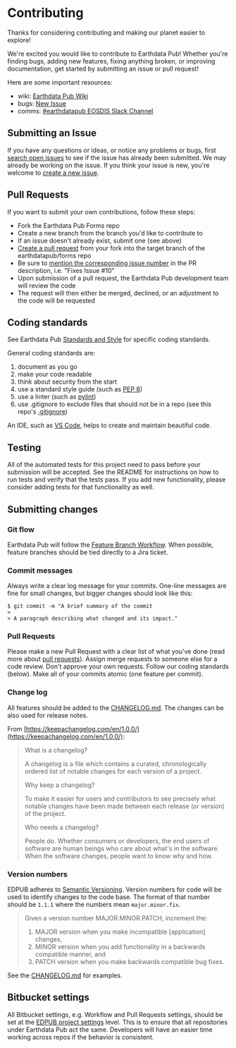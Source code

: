 # Contributing

Thanks for considering contributing and making our planet easier to explore!

We're excited you would like to contribute to Earthdata Pub! Whether you're
finding bugs, adding new features, fixing anything broken, or improving documentation,
get started by submitting an issue or pull request!

Here are some important resources:

- wiki: [Earthdata Pub Wiki](https://wiki.earthdata.nasa.gov/display/EDPUB)
- bugs: [New Issue](https://bugs.earthdata.nasa.gov/secure/RapidBoard.jspa?rapidView=911&projectKey=EDPUB&view=planning.nodetail&issueLimit=100)
- comms: [#earthdatapub EOSDIS Slack Channel](https://eosdis.slack.com/archives/CBPQF3Y5T)

## Submitting an Issue

If you have any questions or ideas, or notice any problems or bugs, first
[search open issues](https://wiki.earthdata.nasa.gov/display/EDPUB/Earthdata+Pub:+Report+a+Bug)
to see if the issue has already been submitted. We may already be working on the
issue. If you think your issue is new, you're welcome to [create a new issue](https://wiki.earthdata.nasa.gov/display/EDPUB/Earthdata+Pub:+Report+a+Bug).

## Pull Requests

If you want to submit your own contributions, follow these steps:

- Fork the Earthdata Pub Forms repo
- Create a new branch from the branch you'd like to contribute to
- If an issue doesn't already exist, submit one (see above)
- [Create a pull request](https://git.earthdata.nasa.gov/projects/EDPUB/repos/forms/pull-requests)
from your fork into the target branch of the earthdatapub/forms repo
- Be sure to [mention the corresponding issue number](https://help.github.com/articles/closing-issues-using-keywords/)
in the PR description, i.e. "Fixes Issue #10"
- Upon submission of a pull request, the Earthdata Pub development team will
review the code
- The request will then either be merged, declined, or an adjustment to the code
will be requested

## Coding standards

See Earthdata Pub [Standards and Style](https://wiki.earthdata.nasa.gov/display/EDPUB/Standards+and+Style)
for specific coding standards.

General coding standards are:

1. document as you go
1. make your code readable
1. think about security from the start
1. use a standard style guide (such as [PEP 8](https://www.python.org/dev/peps/pep-0008/))
1. use a linter (such as [pylint](https://www.pylint.org/))
1. use .gitignore to exclude files that should not be in a repo (see this repo's
[.gitignore](./.gitignore))

An IDE, such as [VS Code](https://code.visualstudio.com/), helps to create and
maintain beautiful code.

## Testing

All of the automated tests for this project need to pass before your submission
will be accepted. See the README for instructions on how to run tests and verify
that the tests pass. If you add new functionality, please consider adding tests
for that functionality as well.

## Submitting changes

### Git flow

Earthdata Pub will follow the [Feature Branch Workflow](https://www.atlassian.com/git/tutorials/comparing-workflows/feature-branch-workflow).
When possible, feature branches should be tied directly to a Jira ticket.

### Commit messages

Always write a clear log message for your commits. One-line messages are fine for
small changes, but bigger changes should look like this:

    $ git commit -m "A brief summary of the commit
    >
    > A paragraph describing what changed and its impact."

### Pull Requests

Please make a new Pull Request with a clear list of what you've done (read more
about [pull requests](https://www.atlassian.com/git/tutorials/making-a-pull-request)).
Assign merge requests to someone else for a code review. Don't approve your own
requests. Follow our coding standards (below). Make all of your commits atomic
(one feature per commit).

### Change log

All features should be added to the [CHANGELOG.md](CHANGELOG.md). The changes can
be also used for release notes.

From [https://keepachangelog.com/en/1.0.0/](https://keepachangelog.com/en/1.0.0/):

> What is a changelog?
>
> A changelog is a file which contains a curated, chronologically ordered list of
notable changes for each version of a project.
>
> Why keep a changelog?
>
> To make it easier for users and contributors to see precisely what notable changes
have been made between each release (or version) of the project.
>
> Who needs a changelog?
>
> People do. Whether consumers or developers, the end users of software are human
beings who care about what's in the software. When the software changes, people want
to know why and how.

### Version numbers

EDPUB adheres to [Semantic Versioning](http://semver.org/spec/v2.0.0.html).
Version numbers for code will be used to identify changes to the code base. The format
of that number should be `1.1.1` where the numbers mean `major.minor.fix`.

> Given a version number MAJOR.MINOR.PATCH, increment the:
>
> 1. MAJOR version when you make incompatible [application] changes,
> 1. MINOR version when you add functionality in a backwards compatible manner, and
> 1. PATCH version when you make backwards compatible bug fixes.

See the [CHANGELOG.md](CHANGELOG.md) for examples.

## Bitbucket settings

All Bitbucket settings, e.g. Workflow and Pull Requests settings, should be set
at the [EDPUB project settings](https://git.earthdata.nasa.gov/projects/EDPUB/settings)
level. This is to ensure that all repositories under Earthdata Pub act the same.
Developers will have an easier time working across repos if the behavior is consistent.
